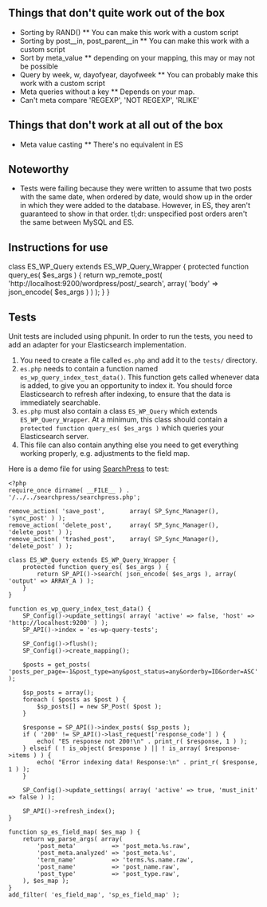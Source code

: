 ## Things that don't quite work out of the box

* Sorting by RAND()
** You can make this work with a custom script
* Sorting by post__in, post_parent__in
** You can make this work with a custom script
* Sort by meta_value
** depending on your mapping, this may or may not be possible
* Query by week, w, dayofyear, dayofweek
** You can probably make this work with a custom script
* Meta queries without a key
** Depends on your map.
* Can't meta compare 'REGEXP', 'NOT REGEXP', 'RLIKE'


## Things that don't work at all out of the box

* Meta value casting
** There's no equivalent in ES

## Noteworthy

* Tests were failing because they were written to assume that two posts with the same date, when ordered by date, would show up in the order in which they were added to the database. However, in ES, they aren't guaranteed to show in that order. tl;dr: unspecified post orders aren't the same between MySQL and ES.

## Instructions for use

class ES_WP_Query extends ES_WP_Query_Wrapper {
	protected function query_es( $es_args ) {
		return wp_remote_post( 'http://localhost:9200/wordpress/post/_search', array( 'body' => json_encode( $es_args ) ) );
	}
}

## Tests

Unit tests are included using phpunit. In order to run the tests, you need to add an adapter for your Elasticsearch implementation.

1. You need to create a file called `es.php` and add it to the `tests/` directory.
2. `es.php` needs to contain a function named `es_wp_query_index_test_data()`. This function gets called whenever data is added, to give you an opportunity to index it. You should force Elasticsearch to refresh after indexing, to ensure that the data is immediately searchable.
3. `es.php` must also contain a class `ES_WP_Query` which extends `ES_WP_Query_Wrapper`. At a minimum, this class should contain a `protected function query_es( $es_args )` which queries your Elasticsearch server.
4. This file can also contain anything else you need to get everything working properly, e.g. adjustments to the field map.

Here is a demo file for using [SearchPress](https://github.com/alleyinteractive/searchpress) to test:

	<?php
	require_once dirname( __FILE__ ) . '/../../searchpress/searchpress.php';

	remove_action( 'save_post',       array( SP_Sync_Manager(), 'sync_post' ) );
	remove_action( 'delete_post',     array( SP_Sync_Manager(), 'delete_post' ) );
	remove_action( 'trashed_post',    array( SP_Sync_Manager(), 'delete_post' ) );

	class ES_WP_Query extends ES_WP_Query_Wrapper {
		protected function query_es( $es_args ) {
			return SP_API()->search( json_encode( $es_args ), array( 'output' => ARRAY_A ) );
		}
	}

	function es_wp_query_index_test_data() {
		SP_Config()->update_settings( array( 'active' => false, 'host' => 'http://localhost:9200' ) );
		SP_API()->index = 'es-wp-query-tests';

		SP_Config()->flush();
		SP_Config()->create_mapping();

		$posts = get_posts( 'posts_per_page=-1&post_type=any&post_status=any&orderby=ID&order=ASC' );

		$sp_posts = array();
		foreach ( $posts as $post ) {
			$sp_posts[] = new SP_Post( $post );
		}

		$response = SP_API()->index_posts( $sp_posts );
		if ( '200' != SP_API()->last_request['response_code'] ) {
			echo( "ES response not 200!\n" . print_r( $response, 1 ) );
		} elseif ( ! is_object( $response ) || ! is_array( $response->items ) ) {
			echo( "Error indexing data! Response:\n" . print_r( $response, 1 ) );
		}

		SP_Config()->update_settings( array( 'active' => true, 'must_init' => false ) );

		SP_API()->refresh_index();
	}

	function sp_es_field_map( $es_map ) {
		return wp_parse_args( array(
			'post_meta'          => 'post_meta.%s.raw',
			'post_meta.analyzed' => 'post_meta.%s',
			'term_name'          => 'terms.%s.name.raw',
			'post_name'          => 'post_name.raw',
			'post_type'          => 'post_type.raw',
		), $es_map );
	}
	add_filter( 'es_field_map', 'sp_es_field_map' );